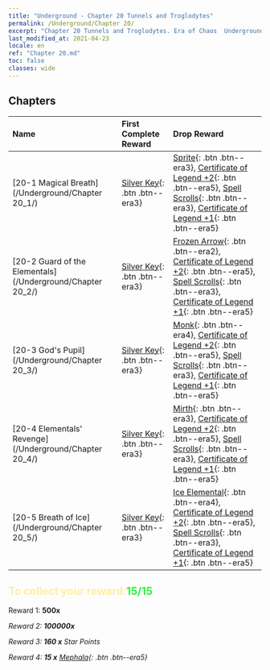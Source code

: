 ```yaml
---
title: "Underground - Chapter 20 Tunnels and Troglodytes"
permalink: /Underground/Chapter 20/
excerpt: "Chapter 20 Tunnels and Troglodytes. Era of Chaos  Underground - Chapter 20. Tunnels and Troglodytes"
last_modified_at: 2021-04-23
locale: en
ref: "Chapter 20.md"
toc: false
classes: wide
---
```


## Chapters

  | Name |  First Complete Reward | Drop Reward |
  |:------------|:------------|:------------| 
  | [20-1 Magical Breath](/Underground/Chapter 20_1/) | [Silver Key](/Items/con_693/){: .btn .btn--era3} | [Sprite](/Items/unt_262/){: .btn .btn--era3}, [Certificate of Legend +2](/Items/mat_81/){: .btn .btn--era5}, [Spell Scrolls](/Items/con_694/){: .btn .btn--era3}, [Certificate of Legend +1](/Items/mat_74/){: .btn .btn--era5} |
  | [20-2 Guard of the Elementals](/Underground/Chapter 20_2/) | [Silver Key](/Items/con_693/){: .btn .btn--era3} | [Frozen Arrow](/Items/her_431/){: .btn .btn--era2}, [Certificate of Legend +2](/Items/mat_81/){: .btn .btn--era5}, [Spell Scrolls](/Items/con_694/){: .btn .btn--era3}, [Certificate of Legend +1](/Items/mat_74/){: .btn .btn--era5} |
  | [20-3 God's Pupil](/Underground/Chapter 20_3/) | [Silver Key](/Items/con_693/){: .btn .btn--era3} | [Monk](/Items/unt_194/){: .btn .btn--era4}, [Certificate of Legend +2](/Items/mat_81/){: .btn .btn--era5}, [Spell Scrolls](/Items/con_694/){: .btn .btn--era3}, [Certificate of Legend +1](/Items/mat_74/){: .btn .btn--era5} |
  | [20-4 Elementals' Revenge](/Underground/Chapter 20_4/) | [Silver Key](/Items/con_693/){: .btn .btn--era3} | [Mirth](/Items/her_424/){: .btn .btn--era3}, [Certificate of Legend +2](/Items/mat_81/){: .btn .btn--era5}, [Spell Scrolls](/Items/con_694/){: .btn .btn--era3}, [Certificate of Legend +1](/Items/mat_74/){: .btn .btn--era5} |
  | [20-5 Breath of Ice](/Underground/Chapter 20_5/) | [Silver Key](/Items/con_693/){: .btn .btn--era3} | [Ice Elemental](/Items/unt_264/){: .btn .btn--era4}, [Certificate of Legend +2](/Items/mat_81/){: .btn .btn--era5}, [Spell Scrolls](/Items/con_694/){: .btn .btn--era3}, [Certificate of Legend +1](/Items/mat_74/){: .btn .btn--era5} |


## <span style="color: #ffeea0">To collect your reward:</span><span style="color: #27f73a">15/15</span>

 Reward 1:  **500x** <i class="fas fa-gem"/>

 Reward 2:  **100000x** <i class="fas fa-coins"/>

 Reward 3: **160 x** Star Points

 Reward 4: **15 x** [Mephala](/Items/her_367/){: .btn .btn--era5}

